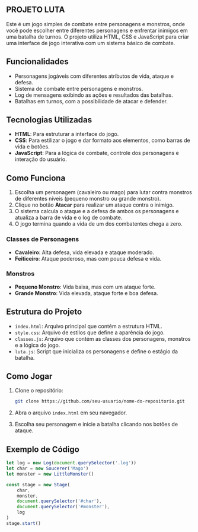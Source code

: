 ## PROJETO LUTA 

Este é um jogo simples de combate entre personagens e monstros, onde você pode escolher entre diferentes personagens e enfrentar inimigos em uma batalha de turnos. O projeto utiliza HTML, CSS e JavaScript para criar uma interface de jogo interativa com um sistema básico de combate.


## Funcionalidades

- Personagens jogáveis com diferentes atributos de vida, ataque e defesa.
- Sistema de combate entre personagens e monstros.
- Log de mensagens exibindo as ações e resultados das batalhas.
- Batalhas em turnos, com a possibilidade de atacar e defender.

## Tecnologias Utilizadas

- **HTML**: Para estruturar a interface do jogo.
- **CSS**: Para estilizar o jogo e dar formato aos elementos, como barras de vida e botões.
- **JavaScript**: Para a lógica de combate, controle dos personagens e interação do usuário.

## Como Funciona

1. Escolha um personagem (cavaleiro ou mago) para lutar contra monstros de diferentes níveis (pequeno monstro ou grande monstro).
2. Clique no botão **Atacar** para realizar um ataque contra o inimigo.
3. O sistema calcula o ataque e a defesa de ambos os personagens e atualiza a barra de vida e o log de combate.
4. O jogo termina quando a vida de um dos combatentes chega a zero.

### Classes de Personagens

- **Cavaleiro**: Alta defesa, vida elevada e ataque moderado.
- **Feiticeiro**: Ataque poderoso, mas com pouca defesa e vida.

### Monstros

- **Pequeno Monstro**: Vida baixa, mas com um ataque forte.
- **Grande Monstro**: Vida elevada, ataque forte e boa defesa.

## Estrutura do Projeto

- `index.html`: Arquivo principal que contém a estrutura HTML.
- `style.css`: Arquivo de estilos que define a aparência do jogo.
- `classes.js`: Arquivo que contém as classes dos personagens, monstros e a lógica do jogo.
- `luta.js`: Script que inicializa os personagens e define o estágio da batalha.

## Como Jogar

1. Clone o repositório:

   
    ```bash
    git clone https://github.com/seu-usuario/nome-do-repositorio.git
    ```
2. Abra o arquivo `index.html` em seu navegador.
3. Escolha seu personagem e inicie a batalha clicando nos botões de ataque.

## Exemplo de Código

```javascript
let log = new Log(document.querySelector('.log'))
let char = new Soucerer('Mago')
let monster = new LittleMonster()

const stage = new Stage(
    char,
    monster,
    document.querySelector('#char'),
    document.querySelector('#monster'),
    log
)
stage.start()
